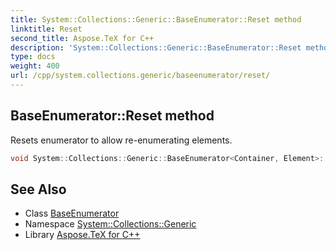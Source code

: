 ```yaml
---
title: System::Collections::Generic::BaseEnumerator::Reset method
linktitle: Reset
second_title: Aspose.TeX for C++
description: 'System::Collections::Generic::BaseEnumerator::Reset method. Resets enumerator to allow re-enumerating elements in C++.'
type: docs
weight: 400
url: /cpp/system.collections.generic/baseenumerator/reset/
---
```

## BaseEnumerator::Reset method


Resets enumerator to allow re-enumerating elements.

```cpp
void System::Collections::Generic::BaseEnumerator<Container, Element>::Reset() override
```

## See Also

* Class [BaseEnumerator](../)
* Namespace [System::Collections::Generic](../../)
* Library [Aspose.TeX for C++](../../../)
